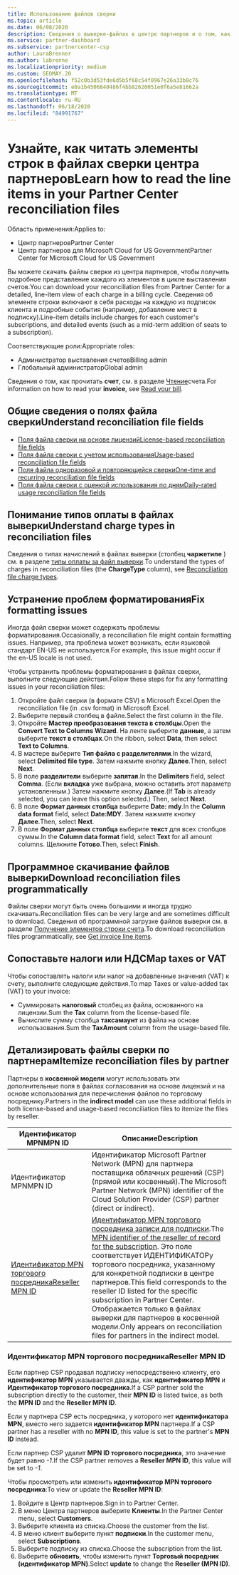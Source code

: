 ```yaml
---
title: Использование файлов сверки
ms.topic: article
ms.date: 06/08/2020
description: Сведения о выверке-файлах в центре партнеров и о том, как интерпретировать подробные представления строкового элемента для данного цикла выставления счетов.
ms.service: partner-dashboard
ms.subservice: partnercenter-csp
author: LauraBrenner
ms.author: labrenne
ms.localizationpriority: medium
ms.custom: SEOMAY.20
ms.openlocfilehash: f52c0b3d53fde6d5b5f68c54f8967e26a33b8c76
ms.sourcegitcommit: e0a1b4506840486f4bb82620051e0f6a5e81662a
ms.translationtype: MT
ms.contentlocale: ru-RU
ms.lasthandoff: 06/18/2020
ms.locfileid: "84991767"
---
```

# <a name="learn-how-to-read-the-line-items-in-your-partner-center-reconciliation-files"></a><span data-ttu-id="50ecc-103">Узнайте, как читать элементы строк в файлах сверки центра партнеров</span><span class="sxs-lookup"><span data-stu-id="50ecc-103">Learn how to read the line items in your Partner Center reconciliation files</span></span>

<span data-ttu-id="50ecc-104">Область применения:</span><span class="sxs-lookup"><span data-stu-id="50ecc-104">Applies to:</span></span>

- <span data-ttu-id="50ecc-105">Центр партнеров</span><span class="sxs-lookup"><span data-stu-id="50ecc-105">Partner Center</span></span>
- <span data-ttu-id="50ecc-106">Центр партнеров для Microsoft Cloud for US Government</span><span class="sxs-lookup"><span data-stu-id="50ecc-106">Partner Center for Microsoft Cloud for US Government</span></span>

<span data-ttu-id="50ecc-107">Вы можете скачать файлы сверки из центра партнеров, чтобы получить подробное представление каждого из элементов в цикле выставления счетов.</span><span class="sxs-lookup"><span data-stu-id="50ecc-107">You can download your reconciliation files from Partner Center for a detailed, line-item view of each charge in a billing cycle.</span></span> <span data-ttu-id="50ecc-108">Сведения об элементе строки включают в себя расходы на каждую из подписок клиента и подробные события (например, добавление мест в подписку).</span><span class="sxs-lookup"><span data-stu-id="50ecc-108">Line-item details include charges for each customer's subscriptions, and detailed events (such as a mid-term addition of seats to a subscription).</span></span>

<span data-ttu-id="50ecc-109">Соответствующие роли:</span><span class="sxs-lookup"><span data-stu-id="50ecc-109">Appropriate roles:</span></span>

- <span data-ttu-id="50ecc-110">Администратор выставления счетов</span><span class="sxs-lookup"><span data-stu-id="50ecc-110">Billing admin</span></span>
- <span data-ttu-id="50ecc-111">Глобальный администратор</span><span class="sxs-lookup"><span data-stu-id="50ecc-111">Global admin</span></span>

<span data-ttu-id="50ecc-112">Сведения о том, как прочитать **счет**, см. в разделе [Чтение](read-your-bill.md)счета.</span><span class="sxs-lookup"><span data-stu-id="50ecc-112">For information on how to read your **invoice**, see [Read your bill](read-your-bill.md).</span></span>

## <a name="understand-reconciliation-file-fields"></a><span data-ttu-id="50ecc-113">Общие сведения о полях файла сверки</span><span class="sxs-lookup"><span data-stu-id="50ecc-113">Understand reconciliation file fields</span></span>

- [<span data-ttu-id="50ecc-114">Поля файла сверки на основе лицензий</span><span class="sxs-lookup"><span data-stu-id="50ecc-114">License-based reconciliation file fields</span></span>](license-based-recon-files.md)
- [<span data-ttu-id="50ecc-115">Поля файла сверки с учетом использования</span><span class="sxs-lookup"><span data-stu-id="50ecc-115">Usage-based reconciliation file fields</span></span>](usage-based-recon-files.md)
- [<span data-ttu-id="50ecc-116">Поля файла одноразовой и повторяющейся сверки</span><span class="sxs-lookup"><span data-stu-id="50ecc-116">One-time and recurring reconciliation file fields</span></span>](one-time-recurring-recon-files.md)
- [<span data-ttu-id="50ecc-117">Поля файла сверки с оценкой использования по дням</span><span class="sxs-lookup"><span data-stu-id="50ecc-117">Daily-rated usage reconciliation file fields</span></span>](daily-rated-usage-recon-files.md)

## <a name="understand-charge-types-in-reconciliation-files"></a><span data-ttu-id="50ecc-118">Понимание типов оплаты в файлах выверки</span><span class="sxs-lookup"><span data-stu-id="50ecc-118">Understand charge types in reconciliation files</span></span>

<span data-ttu-id="50ecc-119">Сведения о типах начислений в файлах выверки (столбец **чаржетипе** ) см. в разделе [типы оплаты за файл выверки](recon-file-charge-types.md).</span><span class="sxs-lookup"><span data-stu-id="50ecc-119">To understand the types of charges in reconciliation files (the **ChargeType** column), see [Reconciliation file charge types](recon-file-charge-types.md).</span></span>

## <a name="fix-formatting-issues"></a><span data-ttu-id="50ecc-120">Устранение проблем форматирования</span><span class="sxs-lookup"><span data-stu-id="50ecc-120">Fix formatting issues</span></span>

<span data-ttu-id="50ecc-121">Иногда файл сверки может содержать проблемы форматирования.</span><span class="sxs-lookup"><span data-stu-id="50ecc-121">Occasionally, a reconciliation file might contain formatting issues.</span></span> <span data-ttu-id="50ecc-122">Например, эта проблема может возникать, если языковой стандарт EN-US не используется.</span><span class="sxs-lookup"><span data-stu-id="50ecc-122">For example, this issue might occur if the en-US locale is not used.</span></span>

<span data-ttu-id="50ecc-123">Чтобы устранить проблемы форматирования в файлах сверки, выполните следующие действия.</span><span class="sxs-lookup"><span data-stu-id="50ecc-123">Follow these steps for fix any formatting issues in your reconciliation files:</span></span>

1. <span data-ttu-id="50ecc-124">Откройте файл сверки (в формате CSV) в Microsoft Excel.</span><span class="sxs-lookup"><span data-stu-id="50ecc-124">Open the reconciliation file (in .csv format) in Microsoft Excel.</span></span>
2. <span data-ttu-id="50ecc-125">Выберите первый столбец в файле.</span><span class="sxs-lookup"><span data-stu-id="50ecc-125">Select the first column in the file.</span></span>
3. <span data-ttu-id="50ecc-126">Откройте **Мастер преобразования текста в столбцы**.</span><span class="sxs-lookup"><span data-stu-id="50ecc-126">Open the **Convert Text to Columns Wizard**.</span></span> <span data-ttu-id="50ecc-127">На ленте выберите **данные**, а затем выберите **текст в столбцах**.</span><span class="sxs-lookup"><span data-stu-id="50ecc-127">On the ribbon, select **Data**, then select **Text to Columns**.</span></span>
4. <span data-ttu-id="50ecc-128">В мастере выберите **Тип файла с разделителями**.</span><span class="sxs-lookup"><span data-stu-id="50ecc-128">In the wizard, select **Delimited file type**.</span></span> <span data-ttu-id="50ecc-129">Затем нажмите кнопку **Далее**.</span><span class="sxs-lookup"><span data-stu-id="50ecc-129">Then, select **Next**.</span></span>
5. <span data-ttu-id="50ecc-130">В поле **разделители** выберите **запятая**.</span><span class="sxs-lookup"><span data-stu-id="50ecc-130">In the **Delimiters** field, select **Comma**.</span></span> <span data-ttu-id="50ecc-131">(Если **вкладка** уже выбрана, можно оставить этот параметр установленным.) Затем нажмите кнопку **Далее**.</span><span class="sxs-lookup"><span data-stu-id="50ecc-131">(If **Tab** is already selected, you can leave this option selected.) Then, select **Next**.</span></span>
6. <span data-ttu-id="50ecc-132">В поле **Формат данных столбца** выберите **Date: mdy**.</span><span class="sxs-lookup"><span data-stu-id="50ecc-132">In the **Column data format** field, select **Date:MDY**.</span></span> <span data-ttu-id="50ecc-133">Затем нажмите кнопку **Далее**.</span><span class="sxs-lookup"><span data-stu-id="50ecc-133">Then, select **Next**.</span></span>
7. <span data-ttu-id="50ecc-134">В поле **Формат данных столбца** выберите **текст** для всех столбцов суммы.</span><span class="sxs-lookup"><span data-stu-id="50ecc-134">In the **Column data format** field, select **Text** for all amount columns.</span></span> <span data-ttu-id="50ecc-135">Щелкните **Готово**.</span><span class="sxs-lookup"><span data-stu-id="50ecc-135">Then, select **Finish**.</span></span>

## <a name="download-reconciliation-files-programmatically"></a><span data-ttu-id="50ecc-136">Программное скачивание файлов выверки</span><span class="sxs-lookup"><span data-stu-id="50ecc-136">Download reconciliation files programmatically</span></span>

<span data-ttu-id="50ecc-137">Файлы сверки могут быть очень большими и иногда трудно скачивать.</span><span class="sxs-lookup"><span data-stu-id="50ecc-137">Reconciliation files can be very large and are sometimes difficult to download.</span></span> <span data-ttu-id="50ecc-138">Сведения об программной загрузке файлов выверки см. в разделе [Получение элементов строки счета](https://docs.microsoft.com/partner-center/develop/get-invoiceline-items).</span><span class="sxs-lookup"><span data-stu-id="50ecc-138">To download reconciliation files programmatically, see [Get invoice line items](https://docs.microsoft.com/partner-center/develop/get-invoiceline-items).</span></span>

## <a name="map-taxes-or-vat"></a><span data-ttu-id="50ecc-139">Сопоставьте налоги или НДС</span><span class="sxs-lookup"><span data-stu-id="50ecc-139">Map taxes or VAT</span></span>

<span data-ttu-id="50ecc-140">Чтобы сопоставлять налоги или налог на добавленные значения (VAT) к счету, выполните следующие действия.</span><span class="sxs-lookup"><span data-stu-id="50ecc-140">To map Taxes or value-added tax (VAT) to your invoice:</span></span>

- <span data-ttu-id="50ecc-141">Суммировать **налоговый** столбец из файла, основанного на лицензии.</span><span class="sxs-lookup"><span data-stu-id="50ecc-141">Sum the **Tax** column from the license-based file.</span></span>
- <span data-ttu-id="50ecc-142">Вычислите сумму столбца **таксамаунт** из файла на основе использования.</span><span class="sxs-lookup"><span data-stu-id="50ecc-142">Sum the **TaxAmount** column from the usage-based file.</span></span>

## <a name="itemize-reconciliation-files-by-partner"></a><span data-ttu-id="50ecc-143">Детализировать файлы сверки по партнерам</span><span class="sxs-lookup"><span data-stu-id="50ecc-143">Itemize reconciliation files by partner</span></span>

<span data-ttu-id="50ecc-144">Партнеры в **косвенной модели** могут использовать эти дополнительные поля в файлах согласования на основе лицензий и на основе использования для перечисления файлов по торговому посреднику.</span><span class="sxs-lookup"><span data-stu-id="50ecc-144">Partners in the **indirect model** can use these additional fields in both license-based and usage-based reconciliation files to itemize the files by reseller.</span></span>

| <span data-ttu-id="50ecc-145">Идентификатор MPN</span><span class="sxs-lookup"><span data-stu-id="50ecc-145">MPN ID</span></span> | <span data-ttu-id="50ecc-146">Описание</span><span class="sxs-lookup"><span data-stu-id="50ecc-146">Description</span></span> |
| ------ | ----------- |
| <span data-ttu-id="50ecc-147">Идентификатор MPN</span><span class="sxs-lookup"><span data-stu-id="50ecc-147">MPN ID</span></span> | <span data-ttu-id="50ecc-148">Идентификатор Microsoft Partner Network (MPN) для партнера поставщика облачных решений (CSP) (прямой или косвенный).</span><span class="sxs-lookup"><span data-stu-id="50ecc-148">The Microsoft Partner Network (MPN) identifier of the Cloud Solution Provider (CSP) partner (direct or indirect).</span></span> |
| [<span data-ttu-id="50ecc-149">Идентификатор MPN торгового посредника</span><span class="sxs-lookup"><span data-stu-id="50ecc-149">Reseller MPN ID</span></span>](#reseller-mpn-id) | <span data-ttu-id="50ecc-150">[Идентификатор MPN торгового посредника записи для подписки](#reseller-mpn-id).</span><span class="sxs-lookup"><span data-stu-id="50ecc-150">The [MPN identifier of the reseller of record for the subscription](#reseller-mpn-id).</span></span> <span data-ttu-id="50ecc-151">Это поле соответствует ИДЕНТИФИКАТОРу торгового посредника, указанному для конкретной подписки в центре партнеров.</span><span class="sxs-lookup"><span data-stu-id="50ecc-151">This field corresponds to the reseller ID listed for the specific subscription in Partner Center.</span></span> <span data-ttu-id="50ecc-152">Отображается только в файлах выверки для партнеров в косвенной модели.</span><span class="sxs-lookup"><span data-stu-id="50ecc-152">Only appears on reconciliation files for partners in the indirect model.</span></span> |

### <a name="reseller-mpn-id"></a><span data-ttu-id="50ecc-153">Идентификатор MPN торгового посредника</span><span class="sxs-lookup"><span data-stu-id="50ecc-153">Reseller MPN ID</span></span>

<span data-ttu-id="50ecc-154">Если партнер CSP продавал подписку непосредственно клиенту, его **идентификатор MPN** указывается дважды, как **идентификатор MPN** и **Идентификатор торгового посредника**.</span><span class="sxs-lookup"><span data-stu-id="50ecc-154">If a CSP partner sold the subscription directly to the customer, their **MPN ID** is listed twice, as both the **MPN ID** and the **Reseller MPN ID**.</span></span>

<span data-ttu-id="50ecc-155">Если у партнера CSP есть посредника, у которого нет **идентификатора MPN**, вместо него задается **идентификатор MPN** партнера.</span><span class="sxs-lookup"><span data-stu-id="50ecc-155">If a CSP partner has a reseller with no **MPN ID**, this value is set to the partner's **MPN ID** instead.</span></span>

<span data-ttu-id="50ecc-156">Если партнер CSP удалит **MPN ID торгового посредника**, это значение будет равно *-1*.</span><span class="sxs-lookup"><span data-stu-id="50ecc-156">If the CSP partner removes a **Reseller MPN ID**, this value will be set to *-1*.</span></span>

<span data-ttu-id="50ecc-157">Чтобы просмотреть или изменить **идентификатор MPN торгового посредника**:</span><span class="sxs-lookup"><span data-stu-id="50ecc-157">To view or update the **Reseller MPN ID**:</span></span>

1. <span data-ttu-id="50ecc-158">Войдите в Центр партнеров.</span><span class="sxs-lookup"><span data-stu-id="50ecc-158">Sign in to Partner Center.</span></span>
2. <span data-ttu-id="50ecc-159">В меню Центра партнеров выберите **Клиенты**.</span><span class="sxs-lookup"><span data-stu-id="50ecc-159">In the Partner Center menu, select **Customers**.</span></span>
3. <span data-ttu-id="50ecc-160">Выберите клиента из списка.</span><span class="sxs-lookup"><span data-stu-id="50ecc-160">Choose the customer from the list.</span></span>
4. <span data-ttu-id="50ecc-161">В меню клиент выберите пункт **подписки**.</span><span class="sxs-lookup"><span data-stu-id="50ecc-161">In the customer menu, select **Subscriptions**.</span></span>
5. <span data-ttu-id="50ecc-162">Выберите подписку из списка.</span><span class="sxs-lookup"><span data-stu-id="50ecc-162">Choose the subscription from the list.</span></span>
6. <span data-ttu-id="50ecc-163">Выберите **обновить**, чтобы изменить пункт **Торговый посредник (идентификатор MPN)**.</span><span class="sxs-lookup"><span data-stu-id="50ecc-163">Select **update** to change the **Reseller (MPN ID)**.</span></span>
